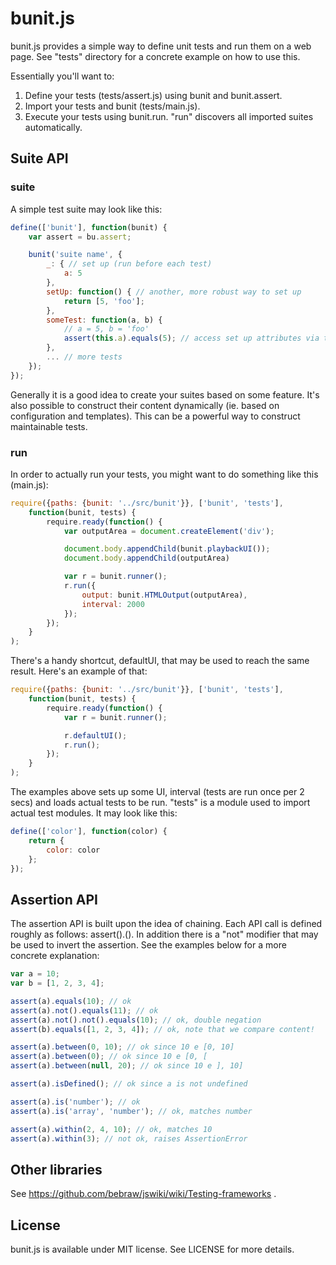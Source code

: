 bunit.js
========

bunit.js provides a simple way to define unit tests and run them on a web page. See "tests" directory for a concrete example on how to use this.

Essentially you'll want to:

1. Define your tests (tests/assert.js) using bunit and bunit.assert.
2. Import your tests and bunit (tests/main.js).
3. Execute your tests using bunit.run. "run" discovers all imported suites automatically.

Suite API
---------

### suite

A simple test suite may look like this:

```javascript
define(['bunit'], function(bunit) {
    var assert = bu.assert;

    bunit('suite name', {
        _: { // set up (run before each test)
            a: 5
        },
        setUp: function() { // another, more robust way to set up
            return [5, 'foo'];
        },
        someTest: function(a, b) {
            // a = 5, b = 'foo'
            assert(this.a).equals(5); // access set up attributes via this
        },
        ... // more tests
    });
});

```

Generally it is a good idea to create your suites based on some feature. It's also possible to construct their content dynamically (ie. based on configuration and templates). This can be a powerful way to construct maintainable tests.


### run

In order to actually run your tests, you might want to do something like this (main.js):

```javascript
require({paths: {bunit: '../src/bunit'}}, ['bunit', 'tests'],
    function(bunit, tests) {
        require.ready(function() {
            var outputArea = document.createElement('div');

            document.body.appendChild(bunit.playbackUI());
            document.body.appendChild(outputArea)

            var r = bunit.runner();
            r.run({
                output: bunit.HTMLOutput(outputArea),
                interval: 2000
            });
        });
    }
);
```

There's a handy shortcut, defaultUI, that may be used to reach the same result. Here's an example of that:

```javascript
require({paths: {bunit: '../src/bunit'}}, ['bunit', 'tests'],
    function(bunit, tests) {
        require.ready(function() {
            var r = bunit.runner();

            r.defaultUI();
            r.run();
        });
    }
);
```

The examples above sets up some UI, interval (tests are run once per 2 secs) and loads actual tests to be run. "tests" is a module used to import actual test modules. It may look like this:

```javascript
define(['color'], function(color) {
    return {
        color: color
    };
});
```

Assertion API
-------------

The assertion API is built upon the idea of chaining. Each API call is defined roughly as follows: assert(<given value>).<action>(<expected value>). In addition there is a "not" modifier that may be used to invert the assertion. See the examples below for a more concrete explanation:

```javascript
var a = 10;
var b = [1, 2, 3, 4];

assert(a).equals(10); // ok
assert(a).not().equals(11); // ok
assert(a).not().not().equals(10); // ok, double negation
assert(b).equals([1, 2, 3, 4]); // ok, note that we compare content!

assert(a).between(0, 10); // ok since 10 e [0, 10]
assert(a).between(0); // ok since 10 e [0, [
assert(a).between(null, 20); // ok since 10 e ], 10]

assert(a).isDefined(); // ok since a is not undefined

assert(a).is('number'); // ok
assert(a).is('array', 'number'); // ok, matches number

assert(a).within(2, 4, 10); // ok, matches 10
assert(a).within(3); // not ok, raises AssertionError
```

Other libraries
---------------

See https://github.com/bebraw/jswiki/wiki/Testing-frameworks .

License
-------

bunit.js is available under MIT license. See LICENSE for more details.
